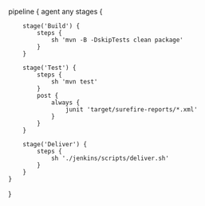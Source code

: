 pipeline {
    agent any
    stages {
    
        stage('Build') { 
            steps {
                sh 'mvn -B -DskipTests clean package' 
            }
        }       
        
        stage('Test') {
            steps {
                sh 'mvn test'
            }
            post {
                always {
                    junit 'target/surefire-reports/*.xml'
                }
            }
        }
        
        stage('Deliver') {
            steps {
                sh './jenkins/scripts/deliver.sh'
            }
        }
    }
}